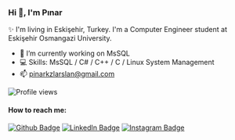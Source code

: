 ### Hi 👋, I'm Pınar

✨ I'm living in Eskişehir, Turkey. I'm a Computer Engineer student at Eskişehir Osmangazi University.

- 🌱 I’m currently working on MsSQL
- 💻 Skills: MsSQL / C# / C++ / C / Linux System Management
- 📫 pinarkzlarslan@gmail.com

![Profile views](https://gpvc.arturio.dev/pinarkizilarslan)
 
#### How to reach me:
[![Github Badge](https://img.shields.io/badge/-Github-000?style=quare&labelColor=000&logo=Github&logoColor=white&link=link)](https://github.com/pinarkizilarslan) 
[![LinkedIn Badge](https://img.shields.io/badge/-LinkedIn-006192?style=quare&labelColor=000&logo=LinkedIn&logoColor=white&link=link)](https://www.linkedin.com/in/p%C4%B1nar-k%C4%B1z%C4%B1larslan/) 
[![Instagram Badge](https://img.shields.io/badge/-Instagram-C13584?style=flat-quare&labelColor=000&logo=instagram&logoColor=white&link=link)](https://www.instagram.com/pinarkzlrsln/) 
